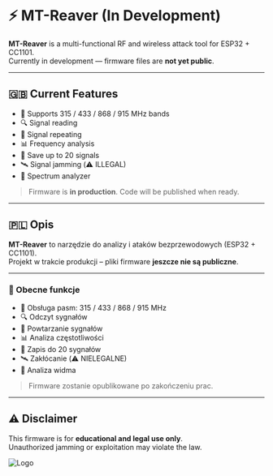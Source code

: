 # ⚡ MT-Reaver (In Development)

**MT-Reaver** is a multi-functional RF and wireless attack tool for ESP32 + CC1101.  
Currently in development — firmware files are **not yet public**.

---

## 🇬🇧 Current Features

- 📶 Supports 315 / 433 / 868 / 915 MHz bands  
- 🔍 Signal reading  
- 🔄 Signal repeating  
- 📊 Frequency analysis  
- 💾 Save up to 20 signals    
- 🛰️ Signal jamming (⚠️ ILLEGAL)  
- 📡 Spectrum analyzer  
> Firmware is **in production**. Code will be published when ready.

---

## 🇵🇱 Opis

**MT-Reaver** to narzędzie do analizy i ataków bezprzewodowych (ESP32 + CC1101).  
Projekt w trakcie produkcji – pliki firmware **jeszcze nie są publiczne**.

---

### 🔧 Obecne funkcje

- 📶 Obsługa pasm: 315 / 433 / 868 / 915 MHz  
- 🔍 Odczyt sygnałów  
- 🔄 Powtarzanie sygnałów  
- 📊 Analiza częstotliwości  
- 💾 Zapis do 20 sygnałów    
- 🛰️ Zakłócanie (⚠️ NIELEGALNE)  
- 📡 Analiza widma  
> Firmware zostanie opublikowane po zakończeniu prac.

---

## ⚠️ Disclaimer

This firmware is for **educational and legal use only**.  
Unauthorized jamming or exploitation may violate the law.

![Logo](https://github.com/user-attachments/assets/4eb90493-ec43-4373-90dd-8350e6994caf)
